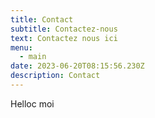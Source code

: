```yaml
---
title: Contact
subtitle: Contactez-nous
text: Contactez nous ici
menu:
  - main
date: 2023-06-20T08:15:56.230Z
description: Contact
---
```

Helloc moi